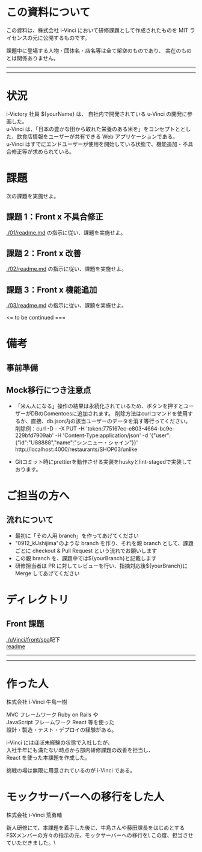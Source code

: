 # この資料について

この資料は、株式会社 i-Vinci において研修課題として作成されたものを
MIT ライセンスの元に公開するものです。

課題中に登場する人物・団体名・店名等は全て架空のものであり、
実在のものとは関係ありません。

---

---

# 状況

i-Victory 社員 ${yourName} は、 自社内で開発されている u-Vinci の開発に参画した。\
u-Vinci は、「日本の豊かな田から取れた栄養のある米を」をコンセプトととした、飲食店情報をユーザーが共有できる Web アプリケーションである。\
u-Vinci はすでにエンドユーザーが使用を開始している状態で、機能追加・不具合修正等が求められている。

# 課題

次の課題を実施せよ。

## 課題 1：Front x 不具合修正

[./01/readme.md](01/readme.md) の指示に従い、課題を実施せよ。

## 課題 2：Front x 改善

[./02/readme.md](02/readme.md) の指示に従い、課題を実施せよ。

## 課題 3：Front x 機能追加

[./03/readme.md](03/readme.md) の指示に従い、課題を実施せよ。

<= to be continued ===

# 備考

## 事前準備

## Mock移行につき注意点

- 「米ん人になる」操作の結果は永続化されているため、ボタンを押すとユーザーがDBのComentoesに追加されます。
削除方法はcurlコマンドを使用するか、直接、db.json内の該当ユーザーのデータを消す等行ってください。
削除例：curl -D - -X PUT -H 'token:775167ec-e803-4664-bc9e-229bfd7909ab' -H 'Content-Type:application/json' -d '{"user":{"id":"U88888","name":"シンニュー・シャイン"}}' http://localhost:4000/restaurants/SHOP03/unlike

- Gitコミット時にprettierを動作させる実装をhuskyとlint-stagedで実装しております。

# ご担当の方へ

## 流れについて

- 最初に「その人用 branch」を作ってあげてください
- "0912_kUshijima"のような branch を作り、それを親 branch として、課題ごとに checkout & Pull Request という流れでお願いします
- この親 branch を、課題中では${yourBranch}と記載します
- 研修担当者は PR に対してレビューを行い、指摘対応後${yourBranch}に Merge してあげてください

# ディレクトリ

## Front 課題

[./uVinci/front/spa](uVinci/front/spa)配下\
[readme](uVinci/front/spa/readme.md)

---

---

# 作った人

株式会社 i-Vinci 牛島一樹

MVC フレームワーク Ruby on Rails や\
JavaScript フレームワーク React 等を使った\
設計・製造・テスト・デプロイの経験がある。

i-Vinci にはほぼ未経験の状態で入社したが、\
入社半年にも満たない時点から部内研修課題の改善を担当し、\
React を使った本課題を作成した。

挑戦の場は無限に用意されているのが i-Vinci である。


# モックサーバーへの移行をした人
株式会社 i-Vinci 荒勇輔

新人研修にて、本課題を着手した後に、牛島さんや藤田課長をはじめとする\
FSXメンバーの方々の指示の元、モックサーバーへの移行を\ 
この度、担当させていただきました。\
